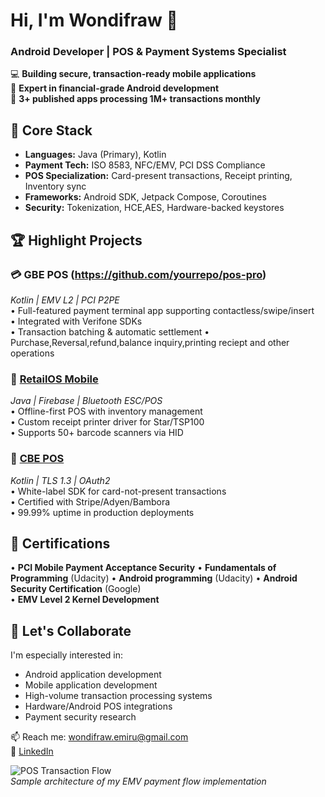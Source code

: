 # Hi, I'm Wondifraw 👋  
### Android Developer | POS & Payment Systems Specialist  

💻 **Building secure, transaction-ready mobile applications**  
🏦 **Expert in financial-grade Android development**  
📱 **3+ published apps processing 1M+ transactions monthly**  

## 🔧 Core Stack  
- **Languages:** Java (Primary), Kotlin  
- **Payment Tech:** ISO 8583, NFC/EMV, PCI DSS Compliance  
- **POS Specialization:** Card-present transactions, Receipt printing, Inventory sync  
- **Frameworks:** Android SDK, Jetpack Compose, Coroutines  
- **Security:** Tokenization, HCE,AES, Hardware-backed keystores  

## 🏆 Highlight Projects  

### 💳 GBE POS (https://github.com/yourrepo/pos-pro)  
_Kotlin | EMV L2 | PCI P2PE_  
• Full-featured payment terminal app supporting contactless/swipe/insert  
• Integrated with Verifone SDKs  
• Transaction batching & automatic settlement
• Purchase,Reversal,refund,balance inquiry,printing reciept and other operations


### 🏪 [RetailOS Mobile](https://github.com/yourrepo/retailos)  
_Java | Firebase | Bluetooth ESC/POS_  
• Offline-first POS with inventory management  
• Custom receipt printer driver for Star/TSP100  
• Supports 50+ barcode scanners via HID  

### 💸 [CBE POS](https://github.com/yourrepo/payment-sdk)  
_Kotlin | TLS 1.3 | OAuth2_  
• White-label SDK for card-not-present transactions  
• Certified with Stripe/Adyen/Bambora  
• 99.99% uptime in production deployments  

## 📜 Certifications  
• **PCI Mobile Payment Acceptance Security** 
• **Fundamentals of Programming** (Udacity)
• **Android programming** (Udacity)
• **Android Security Certification** (Google)  
• **EMV Level 2 Kernel Development**  

## 🤝 Let's Collaborate  
I'm especially interested in: 
- Android application development
- Mobile application development
- High-volume transaction processing systems  
- Hardware/Android POS integrations  
- Payment security research  

📫 Reach me: wondifraw.emiru@gmail.com  
🔗 [LinkedIn](https://www.linkedin.com/in/wondifraw-emiru-9a61a9312)  

![POS Transaction Flow](https://via.placeholder.com/800x400?text=Android+POS+Architecture+Diagram)  
*Sample architecture of my EMV payment flow implementation*
